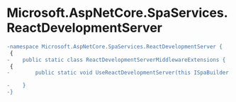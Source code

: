 # Microsoft.AspNetCore.SpaServices.ReactDevelopmentServer

``` diff
-namespace Microsoft.AspNetCore.SpaServices.ReactDevelopmentServer {
 {
-    public static class ReactDevelopmentServerMiddlewareExtensions {
 {
-        public static void UseReactDevelopmentServer(this ISpaBuilder spaBuilder, string npmScript);

-    }
-}
```

